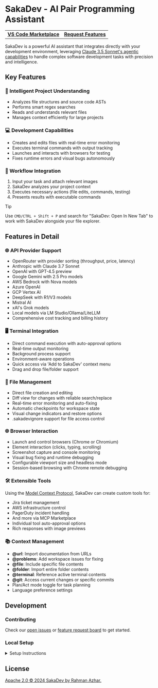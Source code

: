 # SakaDev - AI Pair Programming Assistant

<div align="center">
<table>
<tbody>
<td align="center">
<a href="https://marketplace.visualstudio.com/items?itemName=rahmanazhar.saka-dev"><strong>VS Code Marketplace</strong></a>
</td>
<td align="center">
<a href="https://github.com/rahmanazhar/SakaDev/discussions/categories/feature-requests?discussions_q=is%3Aopen+category%3A%22Feature+Requests%22+sort%3Atop"><strong>Request Features</strong></a>
</td>
</tbody>
</table>
</div>

SakaDev is a powerful AI assistant that integrates directly with your development environment, leveraging [Claude 3.5 Sonnet's agentic capabilities](https://www-cdn.anthropic.com/fed9cc193a14b84131812372d8d5857f8f304c52/Model_Card_Claude_3_Addendum.pdf) to handle complex software development tasks with precision and intelligence.

## Key Features

### 🤖 Intelligent Project Understanding
- Analyzes file structures and source code ASTs
- Performs smart regex searches
- Reads and understands relevant files
- Manages context efficiently for large projects

### 💻 Development Capabilities
- Creates and edits files with real-time error monitoring
- Executes terminal commands with output tracking
- Launches and interacts with browsers for testing
- Fixes runtime errors and visual bugs autonomously

### 🔧 Workflow Integration
1. Input your task and attach relevant images
2. SakaDev analyzes your project context
3. Executes necessary actions (file edits, commands, testing)
4. Presents results with executable commands

> [!TIP]
> Use `CMD/CTRL + Shift + P` and search for "SakaDev: Open In New Tab" to work with SakaDev alongside your file explorer.

## Features in Detail

### 🌐 API Provider Support
- OpenRouter with provider sorting (throughput, price, latency)
- Anthropic with Claude 3.7 Sonnet
- OpenAI with GPT-4.5 preview
- Google Gemini with 2.5 Pro models
- AWS Bedrock with Nova models
- Azure OpenAI
- GCP Vertex AI
- DeepSeek with R1/V3 models
- Mistral AI
- xAI's Grok models
- Local models via LM Studio/Ollama/LiteLLM
- Comprehensive cost tracking and billing history

### 🖥️ Terminal Integration
- Direct command execution with auto-approval options
- Real-time output monitoring
- Background process support
- Environment-aware operations
- Quick access via 'Add to SakaDev' context menu
- Drag and drop file/folder support

### 📝 File Management
- Direct file creation and editing
- Diff view for changes with reliable search/replace
- Real-time error monitoring and auto-fixing
- Automatic checkpoints for workspace state
- Visual change indicators and restore options
- .sakadevignore support for file access control

### 🌐 Browser Interaction
- Launch and control browsers (Chrome or Chromium)
- Element interaction (clicks, typing, scrolling)
- Screenshot capture and console monitoring
- Visual bug fixing and runtime debugging
- Configurable viewport size and headless mode
- Session-based browsing with Chrome remote debugging

### 🛠️ Extensible Tools
Using the [Model Context Protocol](https://github.com/modelcontextprotocol), SakaDev can create custom tools for:
- Jira ticket management
- AWS infrastructure control
- PagerDuty incident handling
- And more via MCP Marketplace
- Individual tool auto-approval options
- Rich responses with image previews

### 📚 Context Management
- **@url**: Import documentation from URLs
- **@problems**: Add workspace issues for fixing
- **@file**: Include specific file contents
- **@folder**: Import entire folder contents
- **@terminal**: Reference active terminal contents
- **@git**: Access current changes or specific commits
- Plan/Act mode toggle for task planning
- Language preference settings

## Development

### Contributing
Check our [open issues](https://github.com/rahmanazhar/SakaDev/issues) or [feature request board](https://github.com/rahmanazhar/SakaDev/discussions/categories/feature-requests?discussions_q=is%3Aopen+category%3A%22Feature+Requests%22+sort%3Atop) to get started.

### Local Setup
<details>
<summary>Setup Instructions</summary>

1. Clone the repository (requires [git-lfs](https://git-lfs.com/)):
   ```bash
   git clone https://github.com/rahmanazhar/SakaDev.git
   ```

2. Open in VSCode:
   ```bash
   code sakadev
   ```

3. Install dependencies:
   ```bash
   npm run install:all
   ```

4. Launch with `F5` or `Run -> Start Debugging`

Note: You may need the [esbuild problem matchers extension](https://marketplace.visualstudio.com/items?itemName=connor4312.esbuild-problem-matchers) for building.
</details>

## License
[Apache 2.0 © 2024 SakaDev by Rahman Azhar.](./LICENSE)
